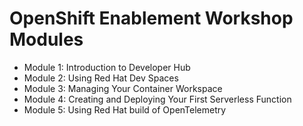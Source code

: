 # OpenShift Enablement Workshop Modules

* Module 1: Introduction to Developer Hub
* Module 2: Using Red Hat Dev Spaces
* Module 3: Managing Your Container Workspace
* Module 4: Creating and Deploying Your First Serverless Function
* Module 5: Using Red Hat build of OpenTelemetry
